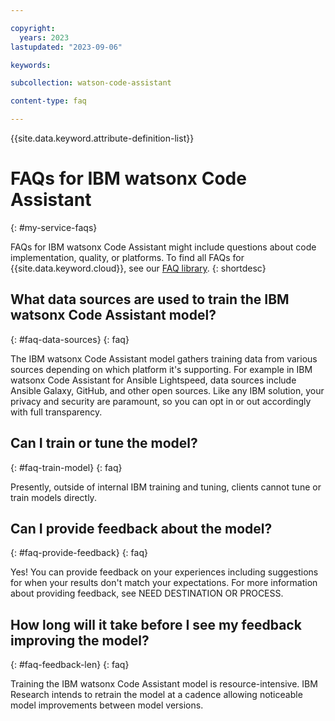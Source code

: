 ```yaml
---

copyright:
  years: 2023
lastupdated: "2023-09-06"

keywords:

subcollection: watson-code-assistant

content-type: faq

---
```


<!-- keywords values above are place holders. Actual values should be pulled from the FAQ questions. -->

{{site.data.keyword.attribute-definition-list}}

<!-- You must add the faq content type in your attribute definitions AND to each FAQ H2. This will ensure that the FAQ entry is pulled into the FAQ library or chatbots. -->

# FAQs for IBM watsonx Code Assistant
{: #my-service-faqs}

FAQs for IBM watsonx Code Assistant might include questions about code implementation, quality, or platforms. To find all FAQs for {{site.data.keyword.cloud}}, see our [FAQ library](/docs/faqs).
{: shortdesc}

## What data sources are used to train the IBM watsonx Code Assistant model?
{: #faq-data-sources}
{: faq}

The IBM watsonx Code Assistant model gathers training data from various sources depending on which platform it's supporting. For example in IBM watsonx Code Assistant for Ansible Lightspeed, data sources include Ansible Galaxy, GitHub, and other open sources. Like any IBM solution, your privacy and security are paramount, so you can opt in or out accordingly with full transparency.

## Can I train or tune the model?
{: #faq-train-model}
{: faq}

Presently, outside of internal IBM training and tuning, clients cannot tune or train models directly.

## Can I provide feedback about the model?
{: #faq-provide-feedback}
{: faq}

Yes! You can provide feedback on your experiences including suggestions for when your results don't match your expectations. For more information about providing feedback, see NEED DESTINATION OR PROCESS.

## How long will it take before I see my feedback improving the model?
{: #faq-feedback-len}
{: faq}

Training the IBM watsonx Code Assistant model is resource-intensive. IBM Research intends to retrain the model at a cadence allowing noticeable model improvements between model versions.
